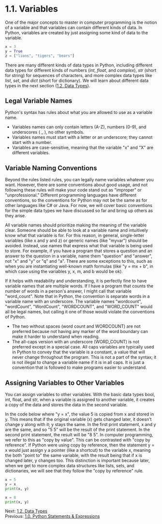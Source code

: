 # 1.1. Variables

One of the major concepts to master in computer programming is the notion of a variable and that variables can contain 
different kinds of data. In Python, variables are created by just assigning some kind of data to the variable.
```python 
x = 3
y = True
z = ["lions", "tigers", "bears"]
```
There are many different kinds of data types in Python, including different data types for different kinds of 
numbers (*int*, *float*, and *complex*), *str* (short for string) for sequences of characters, and more complex data 
types like *list*, *set*, and *dict* (short for dictionary). We will learn about different data types in the next 
section ([1.2. Data Types](1.2.%20Data%20Types.md)). 


## Legal Variable Names

Python's syntax has rules about what you are allowed to use as a variable name. 
- Variables names can only contain letters (A-Z), numbers (0-9), and underscores ( _ ), no other symbols.
- Variables names must start with a letter or an underscore; they cannot start with a number.
- Variables are case-sensitive, meaning that the variable "x" and "X" are different variables.


## Variable Naming Conventions

Beyond the rules listed rules, you can legally name variables whatever you want. However, there are some conventions 
about good usage, and not following these rules will make your code stand out as "improper" or "unprofessional." 
Different programming languages have different conventions, so the conventions for Python may not be the same as for 
other languages like C# or Java. For now, we will cover basic conventions for the simple data types we have discussed 
so far and bring up others as they arise.

All variable names should prioritize making the meaning of the variable clear. Someone should be able to look at a 
variable name and intuitively know what that variable is for. For this reason, in general, single-letter variables 
(like x and y and z) or generic names (like "myvar") should be avoided. Instead, use names that express what that 
variable is being used to store. For example, if you have a program that stores a question and an answer to the 
question in a variable, name them "question" and "answer", not "x" and "y" or "q" and "a". There are some exceptions 
to this, such as when you are instantiating well-known math formulas (like "y = mx + b", in which case using the 
variables y, x, m, and b would be ok).

If it helps with readability and understanding, it is perfectly fine to have variable names that are multiple words. 
If I have a program that counts the number of words in a person's answer, I might call that variable "word_count". 
Note that in Python, the convention is separate words in a variable name with an underscore. The variable names 
"wordcount",  "wordCount",  "WordCount", "WORDCOUNT", and "WORD_COUNT" would all be legal names, but calling it one 
of those would violate the conventions of Python.
- The two without spaces (word count and WORDCOUNT) are not preferred because not having any marker of the word boundary 
can make it harder to understand when reading. 
- The all-caps version with an underscore (WORD_COUNT) is not preferred except in a special case. All caps variables 
are typically used in Python to convey that the variable is a constant, a value that will never change throughout the 
program. This is not a part of the syntax; it is not illegal to change a variable name if it is in all caps. It is 
just a convention that is followed to make programs easier to understand.

## Assigning Variables to Other Variables

You can assign variables to other variables. With the basic data types bool, int, float, and str, when a variable is 
assigned to another variable, it creates a copy of the data and stores the data in the second variable.

In the code below where "y = x", the value 5 is copied from x and stored in y. This means that if the original 
variable (x) gets changed later, it doesn't change y along with it; y stays the same. In the first print statement, 
x and y are the same, and so "5 5" will be the result of the print statement. In the second print statement, the 
result will be "8 5". In computer programming, we refer to this as "copy by value". This can be contrasted with 
"copy by reference". If Python were using copy by reference, then the statement y = x would just assign y a pointer 
(like a shortcut) to the variable x, meaning the both "point to" the same variable, with the result being that if x 
is changed later, y changes too. This distinction is important because later, when we get to more complex data 
structures like lists, sets, and dictionaries, we will see that they follow the "copy by reference" rule.
```python
x = 5
y = x
print(x, y)

x = 8
print(x, y)
```

Next: [1.2. Data Types](1.2.%20Data%20Types.md)<br>
Previous: [1.0. Python Statements & Expressions](1.0.%20Python%20Statements%20&%20Expressions.md)
